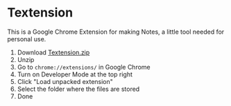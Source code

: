 # Textension
 This is a Google Chrome Extension for making Notes, a little tool needed for personal use.

1. Download [Textension.zip](https://github.com/YamiNoTsumi/Textension/releases/download/Extension/Textension.zip)
2. Unzip
3. Go to `chrome://extensions/` in Google Chrome
4. Turn on Developer Mode at the top right
5. Click "Load unpacked extension"
6. Select the folder where the files are stored
7. Done
